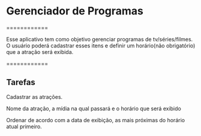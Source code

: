 # Gerenciador de Programas

============

Esse aplicativo tem como objetivo gerenciar programas de tv/séries/filmes. O usuário poderá cadastrar esses itens e definir um horário(não obrigatório) que a atração será exibida.

============

## Tarefas

Cadastrar as atrações. 

Nome da atração, a mídia na qual passará e o horário que será exibido

Ordenar de acordo com a data de exibição, as mais próximas do horário atual primeiro.

